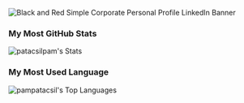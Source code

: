 ![Black and Red Simple Corporate Personal Profile LinkedIn Banner](https://github.com/user-attachments/assets/6ac9fe2c-962e-43fe-9ee1-b7fbbcc9ca98)

<h3>My Most GitHub Stats</h3>

![patacsilpam's Stats](https://github-readme-stats.vercel.app/api?username=patacsilpam&theme=midnight-purple&show_icons=true&hide_border=true&count_private=true)

<h3>My Most Used Language</h3>

![pampatacsil's Top Languages](https://github-readme-stats.vercel.app/api/top-langs/?username=pampatacsil&theme=midnight-purple&show_icons=true&hide_border=true&layout=compact)

<!--<div id="badges">
  <div>
    <h3>Languages that I am learning:)</h3>
    <img src="https://github.com/devicons/devicon/blob/master/ic![Black and Red Simple Corporate Personal Profile LinkedIn Banner](https://github.com/user-attachments/assets/a2bebe5a-10c0-465e-9989-05aa7d349b4f)
ons/java/java-original-wordmark.svg" title="Java" alt="Java" width="50" height="50"/>&nbsp;
     <img src="https://github.com/devicons/devicon/blob/master/icons/kotlin/kotlin-original.svg" title="Kotlin"  alt="Kotlin" width="50" height="50"/>&nbsp;
    <img src="https://github.com/devicons/devicon/blob/master/icons/javascript/javascript-original.svg" title="JavaScript" alt="JavaScript" width="50" height="50"/>&nbsp;
     <img src="https://github.com/devicons/devicon/blob/master/icons/typescript/typescript-original.svg" title="TypeScript"  alt="TypeScript" width="50" height="50"/>&nbsp;
    <img src="https://github.com/devicons/devicon/blob/master/icons/php/php-original.svg" title="PHP"  alt="PHP" width="50" height="50"/>&nbsp;
</div>
</div>
<br>-->





<!--
**patacsilpam/patacsilpam** is a ✨ _special_ ✨ repository because its `README.md` (this file) appears on your GitHub profile.

Here are some ideas to get you started:

- 🔭 I’m currently working on ...
- 🌱 I’m currently learning ...
- 👯 I’m looking to collaborate on ...
- 🤔 I’m looking for help with ...
- 💬 Ask me about ...
- 📫 How to reach me: ...
- 😄 Pronouns: ...
- ⚡ Fun fact: ...
-->

